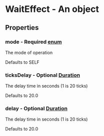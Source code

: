 

# WaitEffect - An object



## Properties



### mode - Required [enum](enum)



 The mode of operation



Defaults to SELF



### ticksDelay - Optional [Duration](Duration)



 The delay time in seconds (1 is 20 ticks)



Defaults to 20.0



### delay - Optional [Duration](Duration)



 The delay time in seconds (1 is 20 ticks)



Defaults to 20.0

